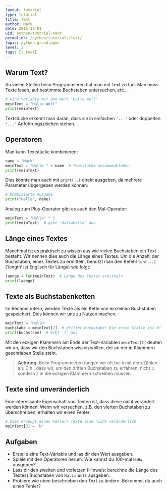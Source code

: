 ```yaml
---
layout: tutorial
type: tutorial
title: Text
author: Mark
date: 2015-12-01
uid: python-tutorial-text
permalink: /python/tutorials/text/
topic: python-grundlagen
level: 2
tags: [t_text]
---
```



## Warum Text?

An vielen Stellen beim Programmieren hat man mit Text zu tun. Man muss
Texte lesen, auf bestimmte Buchstaben untersuchen, etc...

```python
# eine Variable mit dem Wert 'Hallo Welt'
meinText = "Hallo Welt"
print(meinText)
```

Textstücke erkennt man daran, dass sie in einfachen `'...'` oder doppelten `"..."`
Anführungszeichen stehen.


## Operatoren

Man kann Textstücke kombinieren:

```python
name = "Mark"
meinText = "Hallo " + name  # Textstücke zusammenkleben
print(meinText)
```

Dies könnte man auch mit `print(..)` direkt
ausgeben, da mehrere Parameter übgergeben werden können:

```python
# Kombinierte Ausgabe
print("Hallo", name)
```

Analog zum Plus-Operator gibt es auch den Mal-Operator:
```python
meinText = "Hallo" * 2
print(meinText)  # gibt 'HalloHallo' aus
```

## Länge eines Textes

Manchmal ist es praktisch zu wissen aus wie vielen Buchstaben ein Text
besteht. Wir nennen dies auch die Länge eines Textes. Um die Anzahl der
Buchstaben, eines Textes zu ermitteln, benutzt man den Befehl `len(...)` (’length’
ist Englisch für Länge) wie folgt:

```python
laenge = len(meinText)  # Länge des Textes ermitteln
print(laenge)
```


## Texte als Buchstabenketten

Im Rechner intern, werden Texte als ein Kette von einzelnen Buchstaben
gespeichert. Dies können wir uns zu Nutzen machen.

```python
meinText = 'Hallo'
buchstabe = meinText[2]  # dritter Buchstabe! Die erste Stelle ist 0!
print(buchstabe)  # Gibt 'l' aus
```

Mit den eckigen Klammern am Ende der Text-Variablen `meinText[2]` deuten wir an, dass
wir den Buchstaben wissen wollen, der an der in Klammern geschrieben
Stelle steht.

> **Achtung:** Beim Programmieren fangen wir oft bei `0` mit dem Zählen an.
> D.h., dass wir, um den dritten Buchstaben zu erfahren, nicht `3`, sondern `2` in
> die eckigen Klammern schreiben müssen.


## Texte sind unveränderlich

Eine interessante Eigenschaft von Texten ist, dass diese nicht verändert
werden können. Wenn wir versuchen, z.B. den vierten Buchstaben zu
überschreiben, erhalten wir einen Fehler:

```python
# Dies erzeugt einen Fehler! Texte sind nicht veränderlich
meinText[3] = 'b'
```


## Aufgaben

-   Erstelle eine Text-Variable und las dir den Wert ausgeben.
-   Spiele mit den Operatoren herum. Wie kannst du 100-mal `HaHa` ausgeben?
-   Lass dir den zweiten und vorletzen (Hinweis: berechne die Länge
    des Textes) Buchstaben von `Hallo Welt` ausgeben.
-   Probiere wie oben beschrieben den Text zu ändern. Bekommst du auch
    einen Fehler?
